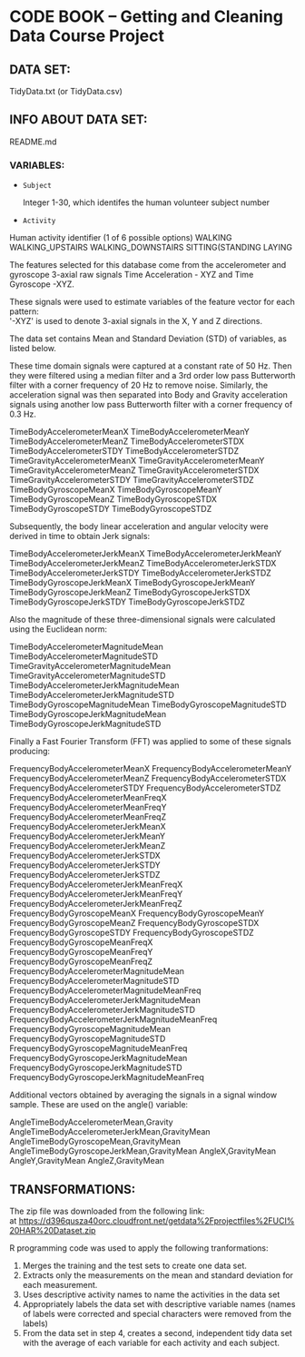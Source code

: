 # CODE BOOK – Getting and Cleaning Data Course Project

## DATA SET:

TidyData.txt (or TidyData.csv)

## INFO ABOUT DATA SET:

README.md


### VARIABLES:

- `Subject`

	Integer 1-30, which identifes the human volunteer subject number 

- `Activity`

Human activity identifier (1 of 6 possible options)
WALKING
WALKING_UPSTAIRS
WALKING_DOWNSTAIRS
SITTING(STANDING
LAYING

The features selected for this database come from the accelerometer and gyroscope 3-axial raw signals Time Acceleration - XYZ and Time Gyroscope -XYZ. 

These signals were used to estimate variables of the feature vector for each pattern:  
'-XYZ' is used to denote 3-axial signals in the X, Y and Z directions.

The data set contains Mean and Standard Deviation (STD) of variables, as listed below.

These time domain signals were captured at a constant rate of 50 Hz. Then they were filtered using a median filter and a 3rd order low pass Butterworth filter with a corner frequency of 20 Hz to remove noise. Similarly, the acceleration signal was then separated into Body and Gravity acceleration signals using another low pass Butterworth filter with a corner frequency of 0.3 Hz.

TimeBodyAccelerometerMeanX
TimeBodyAccelerometerMeanY
TimeBodyAccelerometerMeanZ
TimeBodyAccelerometerSTDX
TimeBodyAccelerometerSTDY
TimeBodyAccelerometerSTDZ
TimeGravityAccelerometerMeanX
TimeGravityAccelerometerMeanY
TimeGravityAccelerometerMeanZ
TimeGravityAccelerometerSTDX
TimeGravityAccelerometerSTDY
TimeGravityAccelerometerSTDZ
TimeBodyGyroscopeMeanX
TimeBodyGyroscopeMeanY
TimeBodyGyroscopeMeanZ
TimeBodyGyroscopeSTDX
TimeBodyGyroscopeSTDY
TimeBodyGyroscopeSTDZ


Subsequently, the body linear acceleration and angular velocity were derived in time to obtain Jerk signals:

TimeBodyAccelerometerJerkMeanX
TimeBodyAccelerometerJerkMeanY
TimeBodyAccelerometerJerkMeanZ
TimeBodyAccelerometerJerkSTDX
TimeBodyAccelerometerJerkSTDY
TimeBodyAccelerometerJerkSTDZ
TimeBodyGyroscopeJerkMeanX
TimeBodyGyroscopeJerkMeanY
TimeBodyGyroscopeJerkMeanZ
TimeBodyGyroscopeJerkSTDX
TimeBodyGyroscopeJerkSTDY
TimeBodyGyroscopeJerkSTDZ

Also the magnitude of these three-dimensional signals were calculated using the Euclidean norm:

TimeBodyAccelerometerMagnitudeMean
TimeBodyAccelerometerMagnitudeSTD
TimeGravityAccelerometerMagnitudeMean
TimeGravityAccelerometerMagnitudeSTD
TimeBodyAccelerometerJerkMagnitudeMean
TimeBodyAccelerometerJerkMagnitudeSTD
TimeBodyGyroscopeMagnitudeMean
TimeBodyGyroscopeMagnitudeSTD
TimeBodyGyroscopeJerkMagnitudeMean
TimeBodyGyroscopeJerkMagnitudeSTD

Finally a Fast Fourier Transform (FFT) was applied to some of these signals producing:

FrequencyBodyAccelerometerMeanX
FrequencyBodyAccelerometerMeanY
FrequencyBodyAccelerometerMeanZ
FrequencyBodyAccelerometerSTDX
FrequencyBodyAccelerometerSTDY
FrequencyBodyAccelerometerSTDZ
FrequencyBodyAccelerometerMeanFreqX
FrequencyBodyAccelerometerMeanFreqY
FrequencyBodyAccelerometerMeanFreqZ
FrequencyBodyAccelerometerJerkMeanX
FrequencyBodyAccelerometerJerkMeanY
FrequencyBodyAccelerometerJerkMeanZ
FrequencyBodyAccelerometerJerkSTDX
FrequencyBodyAccelerometerJerkSTDY
FrequencyBodyAccelerometerJerkSTDZ
FrequencyBodyAccelerometerJerkMeanFreqX
FrequencyBodyAccelerometerJerkMeanFreqY
FrequencyBodyAccelerometerJerkMeanFreqZ
FrequencyBodyGyroscopeMeanX
FrequencyBodyGyroscopeMeanY
FrequencyBodyGyroscopeMeanZ
FrequencyBodyGyroscopeSTDX
FrequencyBodyGyroscopeSTDY
FrequencyBodyGyroscopeSTDZ
FrequencyBodyGyroscopeMeanFreqX
FrequencyBodyGyroscopeMeanFreqY
FrequencyBodyGyroscopeMeanFreqZ
FrequencyBodyAccelerometerMagnitudeMean
FrequencyBodyAccelerometerMagnitudeSTD
FrequencyBodyAccelerometerMagnitudeMeanFreq
FrequencyBodyAccelerometerJerkMagnitudeMean
FrequencyBodyAccelerometerJerkMagnitudeSTD
FrequencyBodyAccelerometerJerkMagnitudeMeanFreq
FrequencyBodyGyroscopeMagnitudeMean
FrequencyBodyGyroscopeMagnitudeSTD
FrequencyBodyGyroscopeMagnitudeMeanFreq
FrequencyBodyGyroscopeJerkMagnitudeMean
FrequencyBodyGyroscopeJerkMagnitudeSTD
FrequencyBodyGyroscopeJerkMagnitudeMeanFreq

Additional vectors obtained by averaging the signals in a signal window sample. These are used on the angle() variable:

AngleTimeBodyAccelerometerMean,Gravity
AngleTimeBodyAccelerometerJerkMean,GravityMean
AngleTimeBodyGyroscopeMean,GravityMean
AngleTimeBodyGyroscopeJerkMean,GravityMean
AngleX,GravityMean
AngleY,GravityMean
AngleZ,GravityMean

## TRANSFORMATIONS:

The zip file was downloaded from the following link: at https://d396qusza40orc.cloudfront.net/getdata%2Fprojectfiles%2FUCI%20HAR%20Dataset.zip

R programming code was used to apply the following tranformations: 
1.	Merges the training and the test sets to create one data set.
2.	Extracts only the measurements on the mean and standard deviation for each measurement.
3.	Uses descriptive activity names to name the activities in the data set
4.	Appropriately labels the data set with descriptive variable names (names of labels were corrected and special characters were removed from the labels)
5.	From the data set in step 4, creates a second, independent tidy data set with the average of each variable for each activity and each subject.

